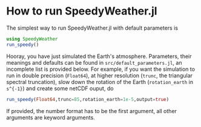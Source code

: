 # How to run SpeedyWeather.jl

The simplest way to run SpeedyWeather.jl with default parameters is

```julia
using SpeedyWeather
run_speedy()
```

Hooray, you have just simulated the Earth's atmosphere. Parameters, their meanings and
defaults can be found in `src/default_parameters.jl`, an incomplete list is provided below.
For example, if you want the simulation to run in double precision (`Float64`), at higher
resolution (`trunc`, the triangular spectral truncation), slow down the rotation of the Earth
(`rotation_earth` in ``s^{-1}``) and create some netCDF ouput, do

```julia
run_speedy(Float64,trunc=85,rotation_earth=1e-5,output=true)
```

If provided, the number format has to be the first argument, all other arguments are keyword arguments.
